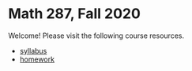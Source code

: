 # Math 287, Fall 2020

Welcome! Please visit the following course resources.

* [syllabus](index.md)
* [homework](homework.md)
